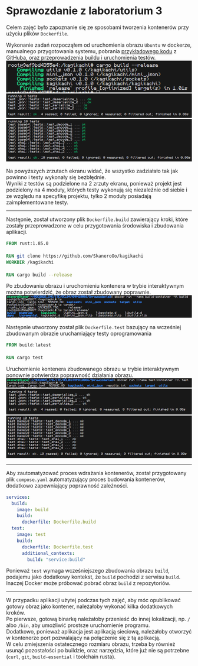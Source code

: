 # Sprawozdanie z laboratorium 3
Celem zajęć było zapoznanie się ze sposobami tworzenia kontenerów przy użyciu plików `Dockerfile`.

Wykonanie zadań rozpocząłem od uruchomienia obrazu `Ubuntu` w dockerze, manualnego przygotowania systemu, pobrania [przykładowego kodu](https://github.com/SkaneroOo/kagikachi) z GitHuba, oraz przeprowadzenia buildu i uruchomienia testów. 
![](image.png)![](image-2.png)![](image-1.png)

Na powyższych zrzutach ekranu widać, że wszystko zadziałało tak jak powinno i testy wykonały się bezbłędnie.  
Wyniki z testów są podzielone na 2 zrzuty ekranu, ponieważ projekt jest podzielony na 4 moduły, których testy wykonują się niezależnie od siebie i ze względu na specyfikę projektu, tylko 2 moduły posiadają zaimplementowane testy.

<hr>

Następnie, został utworzony plik `Dockerfile.build` zawierający kroki, które zostały przeprowadzone w celu przygotowania środowiska i zbudowania aplikacji.

```Dockerfile
FROM rust:1.85.0

RUN git clone https://github.com/SkaneroOo/kagikachi
WORKDIR /kagikachi

RUN cargo build --release
```

Po zbudowaniu obrazu i uruchomieniu kontenera w trybie interaktywnym można potwierdzić, że obraz został zbudowany poprawnie.
![](image-3.png)

Następnie utworzony został plik `Dockerfile.test` bazujący na wcześniej zbudowanym obrazie uruchamiający testy oprogramowania
```Dockerfile
FROM build:latest

RUN cargo test
```

Uruchomienie kontenera zbudowanego obrazu w trybie interaktywnym ponownie potwierdza poprawność działania obrazu.
![](image-4.png)
![](image-5.png)
![](image-6.png)

<hr>

Aby zautomatyzować proces wdrażania kontenerów, został przygotowany plik `compose.yaml` automatyzujący proces budowania kontenerów, dodatkowo zapewniający poprawność zależności.
```yaml
services:
  build:
    image: build
    build:
      dockerfile: Dockerfile.build
  test:
    image: test
    build:
      dockerfile: Dockerfile.test
      additional_contexts:
        build: "service:build"
```
Ponieważ `test` wymaga wcześniejszego zbudowania obrazu `build`, podajemu jako dodatkowy kontekst, że `build` pochodzi z serwisu `build`. Inaczej Docker może próbować pobrać obraz `build` z repozytoriów.

<hr>

W przypadku aplikacji użytej podczas tych zajęć, aby móc opublikować gotowy obraz jako kontener, należałoby wykonać kilka dodatkowych kroków.  
Po pierwsze, gotową binarkę należałoby przenieść do innej lokalizacji, np. `/` albo `/bin`, aby umożliwić prostsze uruchomienie programu.  
Dodatkowo, ponieważ aplikacja jest aplikacją sieciową, należałoby otworzyć w kontenerze port pozwalający na połączenie się z tą aplikacją.  
W celu zmiejszenia ostatecznego rozmiaru obrazu, trzeba by również usunąć pozostałości po buildzie, oraz narzędzia, które już nie są potrzebne (`curl`, `git`, `build-essential` i toolchain rusta).